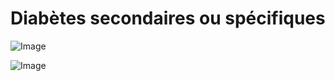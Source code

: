 # Diabètes secondaires ou spécifiques

![Image](.//media/endo/Scan_0204.jpg)

![Image](.//media/endo/Scan_0204_verso.jpg)
